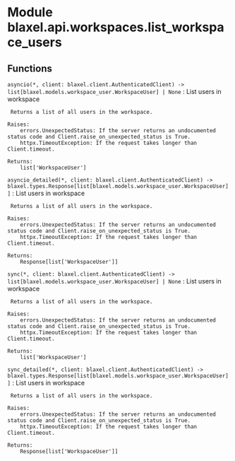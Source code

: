Module blaxel.api.workspaces.list_workspace_users
=================================================

Functions
---------

`asyncio(*, client: blaxel.client.AuthenticatedClient) ‑> list[blaxel.models.workspace_user.WorkspaceUser] | None`
:   List users in workspace
    
     Returns a list of all users in the workspace.
    
    Raises:
        errors.UnexpectedStatus: If the server returns an undocumented status code and Client.raise_on_unexpected_status is True.
        httpx.TimeoutException: If the request takes longer than Client.timeout.
    
    Returns:
        list['WorkspaceUser']

`asyncio_detailed(*, client: blaxel.client.AuthenticatedClient) ‑> blaxel.types.Response[list[blaxel.models.workspace_user.WorkspaceUser]]`
:   List users in workspace
    
     Returns a list of all users in the workspace.
    
    Raises:
        errors.UnexpectedStatus: If the server returns an undocumented status code and Client.raise_on_unexpected_status is True.
        httpx.TimeoutException: If the request takes longer than Client.timeout.
    
    Returns:
        Response[list['WorkspaceUser']]

`sync(*, client: blaxel.client.AuthenticatedClient) ‑> list[blaxel.models.workspace_user.WorkspaceUser] | None`
:   List users in workspace
    
     Returns a list of all users in the workspace.
    
    Raises:
        errors.UnexpectedStatus: If the server returns an undocumented status code and Client.raise_on_unexpected_status is True.
        httpx.TimeoutException: If the request takes longer than Client.timeout.
    
    Returns:
        list['WorkspaceUser']

`sync_detailed(*, client: blaxel.client.AuthenticatedClient) ‑> blaxel.types.Response[list[blaxel.models.workspace_user.WorkspaceUser]]`
:   List users in workspace
    
     Returns a list of all users in the workspace.
    
    Raises:
        errors.UnexpectedStatus: If the server returns an undocumented status code and Client.raise_on_unexpected_status is True.
        httpx.TimeoutException: If the request takes longer than Client.timeout.
    
    Returns:
        Response[list['WorkspaceUser']]